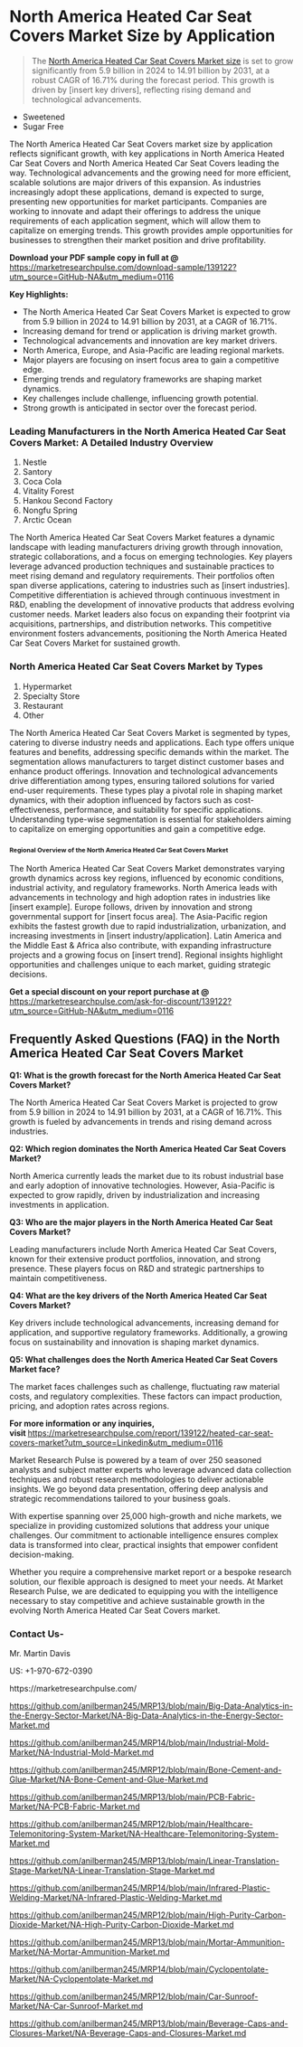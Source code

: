 <h1>North America Heated Car Seat Covers Market&nbsp;Size by Application</h1><blockquote><p>The <a href="https://marketresearchpulse.com/download-sample/139122?utm_source=GitHub-NA&amp;utm_medium=0116">North America Heated Car Seat Covers Market size</a> is set to grow significantly from 5.9 billion in 2024 to 14.91 billion by 2031, at a robust CAGR of 16.71% during the forecast period. This growth is driven by [insert key drivers], reflecting rising demand and technological advancements.</p></blockquote><ul><li>Sweetened<li> Sugar Free</li></ul><p>The North America Heated Car Seat Covers market size by application reflects significant growth, with key applications in North America Heated Car Seat Covers and North America Heated Car Seat Covers leading the way. Technological advancements and the growing need for more efficient, scalable solutions are major drivers of this expansion. As industries increasingly adopt these applications, demand is expected to surge, presenting new opportunities for market participants. Companies are working to innovate and adapt their offerings to address the unique requirements of each application segment, which will allow them to capitalize on emerging trends. This growth provides ample opportunities for businesses to strengthen their market position and drive profitability.</p><p><strong>Download your PDF sample copy in full at @ </strong><a href="https://marketresearchpulse.com/download-sample/139122?utm_source=GitHub-NA&amp;utm_medium=0116">https://marketresearchpulse.com/download-sample/139122?utm_source=GitHub-NA&amp;utm_medium=0116</a></p><p><strong>Key Highlights: </strong></p><ul><li>The North America Heated Car Seat Covers Market is expected to grow from 5.9 billion in 2024 to 14.91 billion by 2031, at a CAGR of 16.71%.</li><li>Increasing demand for trend or application is driving market growth.</li><li>Technological advancements and innovation are key market drivers.</li><li>North America, Europe, and Asia-Pacific are leading regional markets.</li><li>Major players are focusing on insert focus area to gain a competitive edge.</li><li>Emerging trends and regulatory frameworks are shaping market dynamics.</li><li>Key challenges include challenge, influencing growth potential.</li><li>Strong growth is anticipated in sector over the forecast period.</li></ul><h3>Leading Manufacturers in the North America Heated Car Seat Covers Market: A Detailed Industry Overview</h3><ol><li>Nestle</li><li>Santory</li><li>Coca Cola</li><li>Vitality Forest</li><li>Hankou Second Factory</li><li>Nongfu Spring</li><li>Arctic Ocean</li></ol><div class="flex max-w-full flex-col flex-grow"><div class="min-h-8 text-message flex w-full flex-col items-end gap-2 whitespace-normal break-words [.text-message+&amp;]:mt-5" dir="auto" data-message-author-role="assistant" data-message-id="fd8432e4-4910-450d-b182-61b7bfb0a01f" data-message-model-slug="gpt-4o"><div class="flex w-full flex-col gap-1 empty:hidden first:pt-[3px]"><div class="markdown prose w-full break-words dark:prose-invert light"><p>The North America Heated Car Seat Covers Market features a dynamic landscape with leading manufacturers driving growth through innovation, strategic collaborations, and a focus on emerging technologies. Key players leverage advanced production techniques and sustainable practices to meet rising demand and regulatory requirements. Their portfolios often span diverse applications, catering to industries such as [insert industries]. Competitive differentiation is achieved through continuous investment in R&amp;D, enabling the development of innovative products that address evolving customer needs. Market leaders also focus on expanding their footprint via acquisitions, partnerships, and distribution networks. This competitive environment fosters advancements, positioning the North America Heated Car Seat Covers Market for sustained growth.</p></div></div></div></div><h3>North America Heated Car Seat Covers Market by Types</h3><ol><li>Hypermarket<li> Specialty Store<li> Restaurant<li> Other</li></ol><div class="flex max-w-full flex-col flex-grow"><div class="min-h-8 text-message flex w-full flex-col items-end gap-2 whitespace-normal break-words [.text-message+&amp;]:mt-5" dir="auto" data-message-author-role="assistant" data-message-id="084470be-0bb7-4664-bddf-5156b4f41249" data-message-model-slug="gpt-4o-mini"><div class="flex w-full flex-col gap-1 empty:hidden first:pt-[3px]"><div class="markdown prose w-full break-words dark:prose-invert light"><p>The North America Heated Car Seat Covers Market is segmented by types, catering to diverse industry needs and applications. Each type offers unique features and benefits, addressing specific demands within the market. The segmentation allows manufacturers to target distinct customer bases and enhance product offerings. Innovation and technological advancements drive differentiation among types, ensuring tailored solutions for varied end-user requirements. These types play a pivotal role in shaping market dynamics, with their adoption influenced by factors such as cost-effectiveness, performance, and suitability for specific applications. Understanding type-wise segmentation is essential for stakeholders aiming to capitalize on emerging opportunities and gain a competitive edge.</p></div></div></div></div><h3><span style="font-size: 11px;">Regional Overview of the North America Heated Car Seat Covers Market</span></h3><div class="flex max-w-full flex-col flex-grow"><div class="min-h-8 text-message flex w-full flex-col items-end gap-2 whitespace-normal break-words [.text-message+&amp;]:mt-5" dir="auto" data-message-author-role="assistant" data-message-id="e9038762-ce64-4e30-91c9-9bd413514231" data-message-model-slug="gpt-4o-mini"><div class="flex w-full flex-col gap-1 empty:hidden first:pt-[3px]"><div class="markdown prose w-full break-words dark:prose-invert light"><p>The North America Heated Car Seat Covers Market demonstrates varying growth dynamics across key regions, influenced by economic conditions, industrial activity, and regulatory frameworks. North America leads with advancements in technology and high adoption rates in industries like [insert example]. Europe follows, driven by innovation and strong governmental support for [insert focus area]. The Asia-Pacific region exhibits the fastest growth due to rapid industrialization, urbanization, and increasing investments in [insert industry/application]. Latin America and the Middle East &amp; Africa also contribute, with expanding infrastructure projects and a growing focus on [insert trend]. Regional insights highlight opportunities and challenges unique to each market, guiding strategic decisions.</p></div></div></div></div><p><strong>Get a special discount on your report purchase at @ </strong><a href="https://marketresearchpulse.com/ask-for-discount/139122?utm_source=GitHub-NA&amp;utm_medium=0116">https://marketresearchpulse.com/ask-for-discount/139122?utm_source=GitHub-NA&amp;utm_medium=0116</a></p><h2>Frequently Asked Questions (FAQ) in the North America Heated Car Seat Covers Market</h2><p><strong>Q1: What is the growth forecast for the North America Heated Car Seat Covers Market?</strong></p><p>The North America Heated Car Seat Covers Market is projected to grow from 5.9 billion in 2024 to 14.91 billion by 2031, at a CAGR of 16.71%. This growth is fueled by advancements in trends and rising demand across industries.</p><p><strong>Q2: Which region dominates the North America Heated Car Seat Covers Market?</strong></p><p>North America currently leads the market due to its robust industrial base and early adoption of innovative technologies. However, Asia-Pacific is expected to grow rapidly, driven by industrialization and increasing investments in application.</p><p><strong>Q3: Who are the major players in the North America Heated Car Seat Covers Market?</strong></p><p>Leading manufacturers include North America Heated Car Seat Covers, known for their extensive product portfolios, innovation, and strong presence. These players focus on R&amp;D and strategic partnerships to maintain competitiveness.</p><p><strong>Q4: What are the key drivers of the North America Heated Car Seat Covers Market?</strong></p><p>Key drivers include technological advancements, increasing demand for application, and supportive regulatory frameworks. Additionally, a growing focus on sustainability and innovation is shaping market dynamics.</p><p><strong>Q5: What challenges does the North America Heated Car Seat Covers Market face?</strong></p><p>The market faces challenges such as challenge, fluctuating raw material costs, and regulatory complexities. These factors can impact production, pricing, and adoption rates across regions.</p><p><strong>For more information or any inquiries, visit&nbsp;</strong><a href="https://marketresearchpulse.com/report/139122/heated-car-seat-covers-market?utm_source=Linkedin&utm_medium=0116">https://marketresearchpulse.com/report/139122/heated-car-seat-covers-market?utm_source=Linkedin&utm_medium=0116</a></p><p>Market Research Pulse is powered by a team of over 250 seasoned analysts and subject matter experts who leverage advanced data collection techniques and robust research methodologies to deliver actionable insights. We go beyond data presentation, offering deep analysis and strategic recommendations tailored to your business goals.</p><p>With expertise spanning over 25,000 high-growth and niche markets, we specialize in providing customized solutions that address your unique challenges. Our commitment to actionable intelligence ensures complex data is transformed into clear, practical insights that empower confident decision-making.</p><p>Whether you require a comprehensive market report or a bespoke research solution, our flexible approach is designed to meet your needs. At Market Research Pulse, we are dedicated to equipping you with the intelligence necessary to stay competitive and achieve sustainable growth in the evolving North America Heated Car Seat Covers market.</p><h3><strong>Contact Us-</strong></h3><p>Mr. Martin Davis</p><p>US: +1-970-672-0390</p><p>https://marketresearchpulse.com/</p><p><a href="https://github.com/anilberman245/MRP13/blob/main/Big-Data-Analytics-in-the-Energy-Sector-Market/NA-Big-Data-Analytics-in-the-Energy-Sector-Market.md">https://github.com/anilberman245/MRP13/blob/main/Big-Data-Analytics-in-the-Energy-Sector-Market/NA-Big-Data-Analytics-in-the-Energy-Sector-Market.md</a></p><p><a href="https://github.com/anilberman245/MRP14/blob/main/Industrial-Mold-Market/NA-Industrial-Mold-Market.md">https://github.com/anilberman245/MRP14/blob/main/Industrial-Mold-Market/NA-Industrial-Mold-Market.md</a></p><p><a href="https://github.com/anilberman245/MRP12/blob/main/Bone-Cement-and-Glue-Market/NA-Bone-Cement-and-Glue-Market.md">https://github.com/anilberman245/MRP12/blob/main/Bone-Cement-and-Glue-Market/NA-Bone-Cement-and-Glue-Market.md</a></p><p><a href="https://github.com/anilberman245/MRP13/blob/main/PCB-Fabric-Market/NA-PCB-Fabric-Market.md">https://github.com/anilberman245/MRP13/blob/main/PCB-Fabric-Market/NA-PCB-Fabric-Market.md</a></p><p><a href="https://github.com/anilberman245/MRP12/blob/main/Healthcare-Telemonitoring-System-Market/NA-Healthcare-Telemonitoring-System-Market.md">https://github.com/anilberman245/MRP12/blob/main/Healthcare-Telemonitoring-System-Market/NA-Healthcare-Telemonitoring-System-Market.md</a></p><p><a href="https://github.com/anilberman245/MRP13/blob/main/Linear-Translation-Stage-Market/NA-Linear-Translation-Stage-Market.md">https://github.com/anilberman245/MRP13/blob/main/Linear-Translation-Stage-Market/NA-Linear-Translation-Stage-Market.md</a></p><p><a href="https://github.com/anilberman245/MRP14/blob/main/Infrared-Plastic-Welding-Market/NA-Infrared-Plastic-Welding-Market.md">https://github.com/anilberman245/MRP14/blob/main/Infrared-Plastic-Welding-Market/NA-Infrared-Plastic-Welding-Market.md</a></p><p><a href="https://github.com/anilberman245/MRP12/blob/main/High-Purity-Carbon-Dioxide-Market/NA-High-Purity-Carbon-Dioxide-Market.md">https://github.com/anilberman245/MRP12/blob/main/High-Purity-Carbon-Dioxide-Market/NA-High-Purity-Carbon-Dioxide-Market.md</a></p><p><a href="https://github.com/anilberman245/MRP13/blob/main/Mortar-Ammunition-Market/NA-Mortar-Ammunition-Market.md">https://github.com/anilberman245/MRP13/blob/main/Mortar-Ammunition-Market/NA-Mortar-Ammunition-Market.md</a></p><p><a href="https://github.com/anilberman245/MRP14/blob/main/Cyclopentolate-Market/NA-Cyclopentolate-Market.md">https://github.com/anilberman245/MRP14/blob/main/Cyclopentolate-Market/NA-Cyclopentolate-Market.md</a></p><p><a href="https://github.com/anilberman245/MRP12/blob/main/Car-Sunroof-Market/NA-Car-Sunroof-Market.md">https://github.com/anilberman245/MRP12/blob/main/Car-Sunroof-Market/NA-Car-Sunroof-Market.md</a></p><p><a href="https://github.com/anilberman245/MRP13/blob/main/Beverage-Caps-and-Closures-Market/NA-Beverage-Caps-and-Closures-Market.md">https://github.com/anilberman245/MRP13/blob/main/Beverage-Caps-and-Closures-Market/NA-Beverage-Caps-and-Closures-Market.md</a></p>
